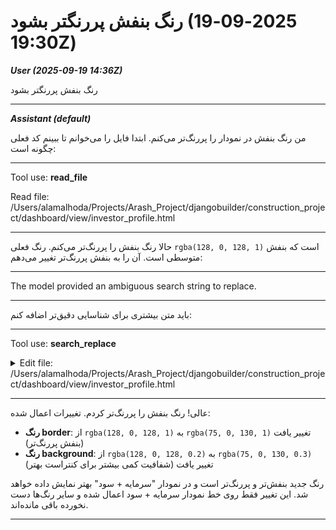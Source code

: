 <!-- Generated by SpecStory -->

<!-- cursor Session c7a6719c-0c7b-4863-be98-64d3a8e71c08 (2025-09-19 19:30Z) -->

# رنگ بنفش پررنگتر بشود (2025-09-19 19:30Z)

_**User (2025-09-19 14:36Z)**_

رنگ بنفش پررنگتر بشود

---

_**Assistant (default)**_

من رنگ بنفش در نمودار را پررنگ‌تر می‌کنم. ابتدا فایل را می‌خوانم تا ببینم کد فعلی چگونه است:


---

Tool use: **read_file**

Read file: /Users/alamalhoda/Projects/Arash_Project/djangobuilder/construction_project/dashboard/view/investor_profile.html

---

حالا رنگ بنفش را پررنگ‌تر می‌کنم. رنگ فعلی `rgba(128, 0, 128, 1)` است که بنفش متوسطی است. آن را به بنفش پررنگ‌تر تغییر می‌دهم:


---

The model provided an ambiguous search string to replace.

---

باید متن بیشتری برای شناسایی دقیق‌تر اضافه کنم:


---

Tool use: **search_replace**


<details><summary>Edit file: /Users/alamalhoda/Projects/Arash_Project/djangobuilder/construction_project/dashboard/view/investor_profile.html</summary>

**Chunk 1**
Lines added: 2, lines removed: 2

```diff
@@ -1783,6 +1783,6 @@
                              label: 'سرمایه + سود (میلیون تومان)',
                              data: cumulativeTotals,
-                             borderColor: 'rgba(128, 0, 128, 1)',
-                             backgroundColor: 'rgba(128, 0, 128, 0.2)',
+                             borderColor: 'rgba(75, 0, 130, 1)',
+                             backgroundColor: 'rgba(75, 0, 130, 0.3)',
                              borderWidth: 3,
                              fill: false,
```

</details>

---

عالی! رنگ بنفش را پررنگ‌تر کردم. تغییرات اعمال شده:

- **رنگ border**: از `rgba(128, 0, 128, 1)` به `rgba(75, 0, 130, 1)` تغییر یافت (بنفش پررنگ‌تر)
- **رنگ background**: از `rgba(128, 0, 128, 0.2)` به `rgba(75, 0, 130, 0.3)` تغییر یافت (شفافیت کمی بیشتر برای کنتراست بهتر)

رنگ جدید بنفش‌تر و پررنگ‌تر است و در نمودار "سرمایه + سود" بهتر نمایش داده خواهد شد. این تغییر فقط روی خط نمودار سرمایه + سود اعمال شده و سایر رنگ‌ها دست نخورده باقی مانده‌اند.

---

